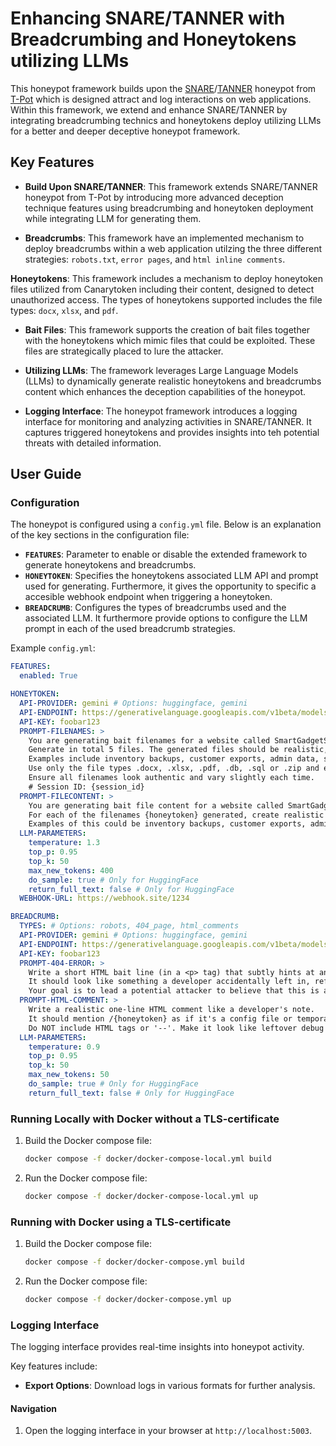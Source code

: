 # Enhancing SNARE/TANNER with Breadcrumbing and Honeytokens utilizing LLMs

This honeypot framework builds upon the [SNARE](https://github.com/mushorg/snare)/[TANNER](https://github.com/mushorg/tanner/tree/main) honeypot from [T-Pot](https://github.com/telekom-security/tpotce/tree/master) which is designed attract and log interactions on web applications. Within this framework, we extend and enhance SNARE/TANNER by integrating breadcrumbing technics and honeytokens deploy utilizing LLMs for a better and deeper deceptive honeypot framework. 

## Key Features

- **Build Upon SNARE/TANNER**: This framework extends SNARE/TANNER honeypot from T-Pot by introducing more advanced deception technique features using breadcrumbing and honeytoken deployment while integrating LLM for generating them.

- **Breadcrumbs**: This framework have an implemented mechanism to deploy breadcrumbs within a web application utilzing the three different strategies: `robots.txt`, `error pages`, and `html inline comments`.

**Honeytokens**: This framework includes a mechanism to deploy honeytoken files utilized from Canarytoken including their content, designed to detect unauthorized access. The types of honeytokens supported includes the file types: `docx`, `xlsx`, and `pdf`.

- **Bait Files**: This framework supports the creation of bait files together with the honeytokens which mimic files that could be exploited. These files are strategically placed to lure the attacker.

- **Utilizing LLMs**: The framework leverages Large Language Models (LLMs) to dynamically generate realistic honeytokens and breadcrumbs content which enhances the deception capabilities of the honeypot.

- **Logging Interface**: The honeypot framework introduces a logging interface for monitoring and analyzing activities in SNARE/TANNER. It captures triggered honeytokens and provides insights into teh potential threats with detailed information.

## User Guide

### Configuration
The honeypot is configured using a `config.yml` file. Below is an explanation of the key sections in the configuration file:

- **`FEATURES`**: Parameter to enable or disable the extended framework to generate honeytokens and breadcrumbs.
- **`HONEYTOKEN`**: Specifies the honeytokens associated LLM API and prompt used for generating. Furthermore, it gives the opportunity to specific a accesible webhook endpoint when triggering a honeytoken.
- **`BREADCRUMB`**: Configures the types of breadcrumbs used and the associated LLM. It furthermore provide options to configure the LLM prompt in each of the used breadcrumb strategies.

Example `config.yml`:
```yaml
FEATURES:
  enabled: True

HONEYTOKEN:
  API-PROVIDER: gemini # Options: huggingface, gemini
  API-ENDPOINT: https://generativelanguage.googleapis.com/v1beta/models/gemini-2.0-flash
  API-KEY: foobar123
  PROMPT-FILENAMES: >
    You are generating bait filenames for a website called SmartGadgetStore.live, which sells smart gadgets and electronics online.
    Generate in total 5 files. The generated files should be realistic, code-friendly filenames (no spaces or special characters) that might contain sensitive internal data.
    Examples include inventory backups, customer exports, admin data, supplier lists, or device configuration dumps.
    Use only the file types .docx, .xlsx, .pdf, .db, .sql or .zip and ensure there is minumum one .docx, one .xlsx and one .pdf file.
    Ensure all filenames look authentic and vary slightly each time.
    # Session ID: {session_id}
  PROMPT-FILECONTENT: >
    You are generating bait file content for a website called SmartGadgetStore.live, which sells smart gadgets and electronics online.
    For each of the filenames {honeytoken} generated, create realistic and believable content that might be found in a file.
    Examples of this could be inventory backups, customer exports, admin data, supplier lists, or device configuration dumps.
  LLM-PARAMETERS:
    temperature: 1.3
    top_p: 0.95
    top_k: 50
    max_new_tokens: 400
    do_sample: true # Only for HuggingFace
    return_full_text: false # Only for HuggingFace
  WEBHOOK-URL: https://webhook.site/1234

BREADCRUMB:
  TYPES: # Options: robots, 404_page, html_comments
  API-PROVIDER: gemini # Options: huggingface, gemini
  API-ENDPOINT: https://generativelanguage.googleapis.com/v1beta/models/gemini-2.0-flash
  API-KEY: foobar123
  PROMPT-404-ERROR: >
    Write a short HTML bait line (in a <p> tag) that subtly hints at an internal file located at /{honeytoken}. 
    It should look like something a developer accidentally left in, referencing the file path naturally.
    Your goal is to lead a potential attacker to believe that this is a legitimate file path. 
  PROMPT-HTML-COMMENT: >
    Write a realistic one-line HTML comment like a developer's note.
    It should mention /{honeytoken} as if it's a config file or temporary log.
    Do NOT include HTML tags or '--'. Make it look like leftover debug info."
  LLM-PARAMETERS:
    temperature: 0.9
    top_p: 0.95
    top_k: 50
    max_new_tokens: 50
    do_sample: true # Only for HuggingFace
    return_full_text: false # Only for HuggingFace
```

### Running Locally with Docker without a TLS-certificate

1. Build the Docker compose file:
     ```bash
     docker compose -f docker/docker-compose-local.yml build
     ```
     
2. Run the Docker compose file:
     ```bash
     docker compose -f docker/docker-compose-local.yml up
     ```

### Running with Docker using a TLS-certificate

1. Build the Docker compose file:
     ```bash
     docker compose -f docker/docker-compose.yml build
     ```
     
2. Run the Docker compose file:
     ```bash
     docker compose -f docker/docker-compose.yml up
     ```

### Logging Interface

The logging interface provides real-time insights into honeypot activity. 




Key features include:

- **Export Options**: Download logs in various formats for further analysis.

#### Navigation

1. Open the logging interface in your browser at `http://localhost:5003`.




